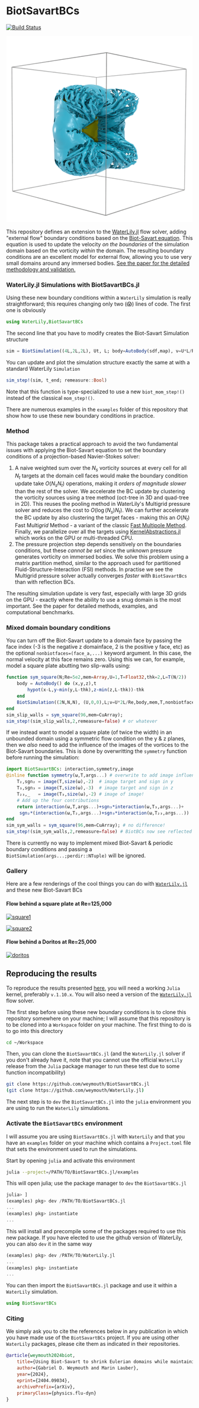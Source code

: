 # BiotSavartBCs

[![Build Status](https://github.com/weymouth/BiotSavartBCs.jl/actions/workflows/CI.yml/badge.svg?branch=master)](https://github.com/weymouth/BiotSavartBCs.jl/actions/workflows/CI.yml?query=branch%3Amaster)

![disk](tex/fig/disk_high_re_7.png)

This repository defines an extension to the [WaterLily.jl](https://github.com/WaterLily-jl/WaterLily.jl) flow solver, adding "external flow" boundary conditions based on the [Biot-Savart equation](https://en.wikipedia.org/wiki/Biot%E2%80%93Savart_law#Aerodynamics_applications). This equation is used to update the velocity *on the boundaries* of the simulation domain based on the vorticity *within* the domain. The resulting boundary conditions are an excellent model for external flow, allowing you to use very small domains around any immersed bodies. [See the paper for the detailed methodology and validation.](https://physics.paperswithcode.com/paper/using-biot-savart-to-shrink-eulerian-domains)

### WaterLily.jl Simulations with BiotSavartBCs.jl

Using these new boundary conditions within a `WaterLily` simulation is really straightforward; this requires changing only two (😱) lines of code. The first one is obviously

```julia
using WaterLily,BiotSavartBCs
```
The second line that you have to modify creates the Biot-Savart Simulation structure
```julia
sim = BiotSimulation((4L,2L,2L), Ut, L; body=AutoBody(sdf,map), ν=U*L/Re, T, mem=CUDA.CuArray)
```
You can update and plot the simulation structure exactly the same at with a standard WaterLily `Simulation`
```julia
sim_step!(sim, t_end; remeasure::Bool)
```
Note that this function is type-specialized to use a new `biot_mom_step!()` instead of the classical `mom_step!()`.

There are numerous examples in the `examples` folder of this repository that show how to use these new boundary conditions in practice.

### Method

This package takes a practical approach to avoid the two fundamental issues with applying the Biot-Savart equation to set the boundary conditions of a projection-based Navier-Stokes solver: 
 1. A naive weighted sum over the $N_s$ vorticity sources at every cell for all $N_t$ targets at the domain cell faces would make the boundary condition update take $O(N_s N_t)$ operations, making it *orders of magnitude slower* than the rest of the solver. We accelerate the BC update by clustering the vorticity sources using a tree method (oct-tree in 3D and quad-tree in 2D). This reuses the pooling method in WaterLily's Multigrid pressure solver and reduces the cost to $O(\log(N_s) N_t)$. We can further accelerate the BC update by also clustering the target faces - making this an $O(N_t)$ Fast Multi*grid* Method - a variant of the classic [Fast Multipole Method](https://en.wikipedia.org/wiki/Fast_multipole_method). Finally, we parallelize over all the targets using [KernelAbstractions.jl](https://github.com/JuliaGPU/KernelAbstractions.jl) which works on the GPU or multi-threaded CPU.
 2. The pressure projection step depends sensitively on the boundaries conditions, but these *cannot be set* since the unknown pressure generates vorticity on immersed bodies. We solve this problem using a matrix partition method, similar to the approach used for partitioned Fluid-Structure-Interaction (FSI) methods. In practise we see the Multigrid pressure solver actually converges *faster* with `BiotSavartBcs` than with reflection BCs.

The resulting simulation update is very fast, especially with large 3D grids on the GPU - exactly where the ability to use a snug domain is the most important. See the paper for detailed methods, examples, and computational benchmarks. 

### Mixed domain boundary conditions

You can turn off the Biot-Savart update to a domain face by passing the face index (-3 is the negative z domainface, 2 is the positive y face, etc) as the optional `nonbiotfaces=(face_a,...)` keyword argument. In this case, the normal velocity at this face remains zero. Using this we can, for example, model a square plate abutting two slip-walls using:
```julia
function sym_square(N;Re=5e2,mem=Array,U=1,T=Float32,thk=2,L=T(N/2))
    body = AutoBody() do (x,y,z),t
        hypot(x-L,y-min(y,L-thk),z-min(z,L-thk))-thk
    end
    BiotSimulation((2N,N,N), (U,0,0),L;ν=U*2L/Re,body,mem,T,nonbiotfaces=(-2,-3))
end
sim_slip_walls = sym_square(96,mem=CuArray);
sim_step!(sim_slip_walls,2,remeasure=false) # or whatever
```

If we instead want to model a square plate (of twice the width) in an unbounded domain using a symmetric flow condition on the y & z planes, then we _also_ need to add the influence of the images of the vortices to the Biot-Savart boundaries. This is done by overwritting the `symmetry` function before running the simulation:
```julia
import BiotSavartBCs: interaction,symmetry,image
@inline function symmetry(ω,T,args...) # overwrite to add image influences
    T₂,sgn₂ = image(T,size(ω),-2)  # image target and sign in y
    T₃,sgn₃ = image(T,size(ω),-3)  # image target and sign in z
    T₂₃,_   = image(T₃,size(ω),-2) # image of image!
    # Add up the four contributions
    return interaction(ω,T,args...)+sgn₃*interaction(ω,T₃,args...)+
     sgn₂*(interaction(ω,T₂,args...)+sgn₃*interaction(ω,T₂₃,args...))
end
sim_sym_walls = sym_square(96,mem=CuArray); # no difference!
sim_step!(sim_sym_walls,2,remeasure=false) # BiotBCs now see reflected domain
```

There is currently no way to implement mixed Biot-Savart & periodic boundary conditions and passing a `BiotSimulation(args...;perdir::NTuple)` will be ignored.

### Gallery

Here are a few renderings of the cool things you can do with [`WaterLily.jl`](https://github.com/weymouth/WaterLily.jl) and these new Biot-Savart BCs

#### Flow behind a square plate at Re=125,000
[![square1](https://img.youtube.com/vi/CNQqI5rRdug/0.jpg)](https://www.youtube.com/shorts/CNQqI5rRdug)

[![square2](https://img.youtube.com/vi/tbf06uhnAEQ/0.jpg)](https://www.youtube.com/shorts/tbf06uhnAEQ)

#### Flow behind a Doritos at Re=25,000
[![doritos](https://img.youtube.com/vi/spFlx2YW0pg/0.jpg)](https://www.youtube.com/shorts/spFlx2YW0pg)

## Reproducing the results

To reproduce the results presented [here](https://arxiv.org/abs/2404.09034), you will need a working `Julia` kernel, preferably `v.1.10.x`. You will also need a version of the [`WaterLily.jl`](https://github.com/weymouth/WaterLily.jl) flow solver.

The first step before using these new boundary conditions is to clone this repository somewhere on your machine; I will assume that this repository is to be cloned into a `Workspace` folder on your machine. The first thing to do is to go into this directory
```bash
cd ~/Workspace
```
Then, you can clone the `BiotSavartBCs.jl` (and the `WaterLily.jl` solver if you don't already have it, note that you cannot use the official `WaterLily` release from the `Julia` package manager to run these test due to some function incompatibility)
```bash
git clone https://github.com/weymouth/BiotSavartBCs.jl
(git clone https://github.com/weymouth/WaterLily.jl)
```
The next step is to `dev` the `BiotSavartBCs.jl` into the `julia` environment you are using to run the `WaterLily` simulations.

### Activate the `BiotSavartBCs` environment

I will assume you are using `BiotSavartBCs.jl` with `WaterLily` and that you have an `examples` folder on your machine which contains a `Project.toml` file that sets the environment used to run the simulations. 

Start by opening `julia` and activate this environment
```bash
julia --project=/PATH/TO/BiotSavartBCs.jl/examples
```
This will open julia; use the package manager to `dev` the `BiotSavartBCs.jl`
```julia
julia> ]
(examples) pkg> dev /PATH/TO/BiotSavartBCs.jl
...
(examples) pkg> instantiate
...
```
This will install and precompile some of the packages required to use this new package. If you have elected to use the github version of WaterLily, you can also `dev` it in the same way
```julia
(examples) pkg> dev /PATH/TO/WaterLily.jl
...
(examples) pkg> instantiate
...
```
You can then import the `BiotSavartBCs.jl` package and use it within a `WaterLily` simulation.
```julia
using BiotSavartBCs
```

### Citing

We simply ask you to cite the references below in any publication in which you have made use of the `BiotSavartBCs` project. If you are using other `WaterLily` packages, please cite them as indicated in their repositories.

```bibtex
@article{weymouth2024biot,
    title={Using Biot-Savart to shrink Eulerian domains while maintaining or improving external flow accuracy}, 
    author={Gabriel D. Weymouth and Marin Lauber},
    year={2024},
    eprint={2404.09034},
    archivePrefix={arXiv},
    primaryClass={physics.flu-dyn}
}
```
